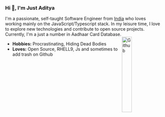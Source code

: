 ### Hi 👋, I'm Just Aditya

I'm a passionate, self-taught Software Engineer from [India](https://en.wikipedia.org/wiki/India) who loves working mainly on the JavaScript/Typescript stack. In my leisure time, I love to explore new technologies and contribute to open source projects. Currently, I'm a just a number in Aadhaar Card Database.
<img width="25%" align="right" alt="Github" src="https://raw.githubusercontent.com/onimur/.github/master/.resources/git-header.svg" />

- **Hobbies:** Procrastinating, Hiding Dead Bodies
- **Loves:** Open Source, RHELL9, Js and sometimes to add trash on Github
